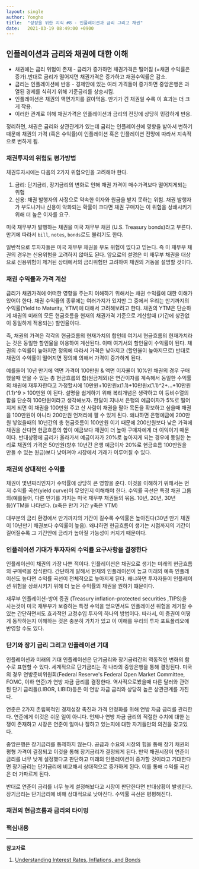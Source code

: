 ```yaml
---
layout: single
author: Yongho
title:  "성장을 위한 지식 #8 - 인플레이션과 금리 그리고 채권"
date:   2021-03-19 08:49:00 +0900
---
```


## 인플레이션과 금리와 채권에 대한 이해
- 채권에는 금리 위험이 존재 - 금리가 증가하면 채권가격은 떨어짐 (=채권 수익률은 증가).반대로 금리가 떨어지면 채권가격은 증가하고 채권수익률은 감소.
- 금리는 인플레이션에 반응 - 경제안에 있는 여러 가격들이 증가하면 중앙은행은 과열된 경제를 식히기 위해 기준금리를 상승시킴.
- 인플레이션은 채권의 액면가치를 갉아먹음. 만기가 긴 채권일 수록 이 효과는 더 크게 작용.
- 이러한 관계로 이해 채권가격은 인플레이션과 금리의 전망에 상당히 민감하게 반응.

정리하면, 채권은 금리와 상관관계가 있는데 금리는 인플레이션에 영향을 받아서 변하기 때문에 채권의 가격 (혹은 수익률)이 인플레이션 혹은 인플레이션 전망에 따라서 지속적으로 변하게 됨.  

### 채권투자의 위험도 평가방법
채권투자시에는 다음의 2가지 위험요인을 고려해야 한다.

1. 금리: 단기금리, 장기금리의 변화로 인해 채권 가격이 매수가격보다 떨어지게되는 위험
2. 신용: 채권 발행자의 사정으로 약속한 이자와 원금을 받지 못하는 위험. 채권 발행자가 부도나거나 신용이 악화되는 확률이 크다면 채권 구매자는 이 위험을 상쇄시키기위해 더 높은 이자를 요구.

미국 재무부가 발행하는 채권을 미국 재무부 채권 (U.S. Treasury bonds)라고 부른다. 만기에 따라서 `bill`, `notes`, `bonds`로도 불리기도 한다.

일반적으로 투자자들은 미국 재무부 채권을 부도 위험이 없다고 믿는다. 즉 미 재무부 채권의 경우는 신용위험을 고려하지 않아도 된다. 앞으로의 설명은 미 재무부 채권을 대상으로 신용위험이 제거된 상태에서의 금리위험만 고려하여 채권의 거동을 설명할 것이다. 

### 채권 수익률과 가격 계산
금리가 채권가격에 어떠한 영향을 주는지 이해하기 위해서는 채권 수익률에 대한 이해가 있어야 한다. 채권 수익률의 종류에는 여러가지가 있지만 그 중에서 우리는 만기까지의 수익률(Yield to Maturity, YTM)에 대해서 고려해보려고 한다. 채권의 YTM은 단순하게 채권의 미래의 모든 현금흐름을 현재의 채권가격 기준으로 계산할때 (기간에 상관없이 동일하게 적용되는) 할인율이다. 

즉, 채권의 가격은 각각의 현금흐름의 현재가치의 합인데 여기서 현금흐름의 현재가치라는 것은 동일한 할인율을 이용하여 계산된다. 이때 여기서의 할인율이 수익률이 된다. 채권의 수익률이 높아지면 정의에 따라서 가격은 낮아지고 (할인율이 높아지므로) 반대로 채권의 수익률이 떨어지면 정의에 의해서 가격이 증가하게 된다. 

예를들어 10년 만기에 액면 가격이 100만원 & 액면 이자율이 10%인 채권의 경우 구매했을때 얻을 수 있는 총 현금흐름의 합(원금제외)은 연간이자를 계속해서 동일한 수익률의 채권에 재투자한다고 가정할시에 10만원+10만원x(1.1)+10만원x(1.1)^2+...+10만원(1.1)^9 > 100만원 이 된다. 설명을 쉽게하기 위해 복리개념은 생략하고 이 등비수열의 합을 단순히 100만원이라고 생각해보자. 한달이 지나서 은행의 예금이자가 5%로 떨어지게 되면 이 채권을 100만원 주고 산 사람이 채권을 팔아 목돈을 확보하고 싶을때 채권을 100만원이 아니라 200만원 언저리에 팔 수 있게 된다. 왜냐하면 은행예금에 200만원 넣었을때의 10년간의 총 현금흐름이 100만원 이기 때문에 200만원보다 낮은 가격에 채권을 산다면 현금흐름의 합이 예금보다 채권이 더 높아 구매자에게 더 이익이기 때문이다. 반대상황에 금리가 올라가서 예금이자가 20%로 높아지게 되는 경우에 동일한 논리로 채권의 가격은 50만원(향후 10년간 은행 예금이자 20%로 현금흐름 100만원을 만들 수 있는 원금)보다 낮아져야 시장에서 거래가 이루어질 수 있다. 

### 채권의 상대적인 수익률
채권이 몇년짜리인지가 수익률에 상당히 큰 영향을 준다. 이것을 이해하기 위해서는 먼저 수익률 곡선(yield curve)이 무엇인지 이해해야 한다. 수익률 곡선은 특정 채권 그룹의(예를들어, 다른 만기를 가지는 미국 재무부 채권들의 묶음. 10년, 20년, 30년등)YTM을 나타낸다. (x축은 만기 기간 y축은 YTM) 

대부분의 금리 환경에서 만기까지의 기간이 길수록 수익률은 높아진다(30년 만기 채권이 10년만기 채권보다 수익률이 높음). 왜냐하면 현금흐름이 생기는 시점까지의 기간이 길어질수록 그 기간안에 금리가 높아질 가능성이 커지기 때문이다. 

### 인플레이션 기대가 투자자의 수익률 요구사항을 결정한다
인플레이션이 채권의 가장 나쁜 적이다. 인플레이션은 채권으로 생기는 미래의 현금흐름의 구매력을 잠식한다. 간단하게 말해서 현재의 인플레이션이 높고 미래의 예측 인플레이션도 높다면 수익률 곡선이 전체적으로 높아지게 된다. 왜냐하면 투자자들이 인플레이션 위험을 상쇄시키기 위해 더 높은 수익률의 채권을 원하기 떄문이다.

재무부 인플레이션-방어 증권 (Treasury inflation-protected securities ,TIPS)을 사는것이 미국 재무부가 보증하는 특정 수익을 얻으면서도 인플레이션 위험을 제거할 수 있는 간단하면서도 효과적인 고정수입 투자의 하나의 방법이다. 따라서, 이 증권이 어떻게 동작하는지 이해하는 것은 충분히 가치가 있고 이 이해를 우리의 투자 포트폴리오에 반영할 수도 있다.

### 단기와 장기 금리 그리고 인플레이션 기대
인플레이션과 미래의 기대 인플레이션은 단기금리와 장기금리간의 역동적인 변화의 함수로 표현할 수 있다. 세계적으로 단기금리는 각 나라의 중앙은행을 통해 결정된다. 미국의 경우 연방준비위원회(Federal Reserve's Federal Open Market Committee, FOMC, 이하 연준)가 연방 자금 금리를 결정한다. 역사적으로봤을때 다른 달러와 관련된 단기 금리들(LIBOR, LIBID)등은 이 연방 자금 금리와 상당히 높은 상관관계를 가진다.

연준은 2가지 존립목적인 경제성장 촉진과 가격 안정화를 위해 연방 자금 금리를 관리한다. 연준에게 이것은 쉬운 일이 아니다. 언제나 연방 자금 금리의 적절한 수치에 대한 논쟁이 존재하고 시장은 연준이 얼마나 잘하고 있는지에 대한 자기들만의 의견을 갖고있다.

중앙은행은 장기금리를 통제하지 않는다. 공급과 수요의 시장의 힘을 통해 장기 채권의 평형 가격이 결정되고 이것을 통해 장기금리가 결정되게 된다. 만약 채권시장이 연준이 금리를 너무 낮게 설정했다고 판단하고 미래의 인플레이션이 증가할 것이라고 기대한다면 장기금리는 단기금리에 비교해서 상대적으로 증가하게 된다. 이를 통해 수익률 곡선은 더 가파르게 된다.

반대로 연준이 금리를 너무 높게 설정해놨다고 시장이 판단한다면 반대상황이 발생한다. 장기금리는 단기금리에 비해 상대적으로 낮아진다. 수익률 곡선은 평평해진다.

### 채권의 현금흐름과 금리의 타이밍

### 핵심내용

---
**참고자료**
1. [Understanding Interest Rates, Inflations, and Bonds](https://www.investopedia.com/articles/bonds/09/bond-market-interest-rates.asp)
